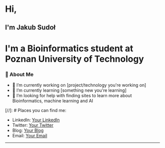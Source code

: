 # Hi,

## I'm Jakub Sudoł

# I'm a Bioinformatics student at Poznan University of Technology

### 🌱 About Me

- 🔭 I’m currently working on [project/technology you're working on]
- 🌱 I’m currently learning [something new you're learning]
- 🤔 I’m looking for help with finding sites to learn more about Bioinformatics, machine learning and AI
  
[//]: # Places you can find me:

- LinkedIn: [Your LinkedIn](#)
- Twitter: [Your Twitter](#)
- Blog: [Your Blog](#)
- Email: [Your Email](#)

---
